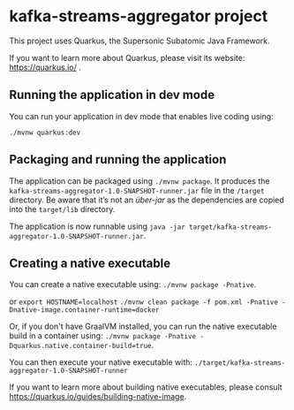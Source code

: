 # kafka-streams-aggregator project

This project uses Quarkus, the Supersonic Subatomic Java Framework.

If you want to learn more about Quarkus, please visit its website: https://quarkus.io/ .

## Running the application in dev mode

You can run your application in dev mode that enables live coding using:
```
./mvnw quarkus:dev
```

## Packaging and running the application

The application can be packaged using `./mvnw package`.
It produces the `kafka-streams-aggregator-1.0-SNAPSHOT-runner.jar` file in the `/target` directory.
Be aware that it’s not an _über-jar_ as the dependencies are copied into the `target/lib` directory.

The application is now runnable using `java -jar target/kafka-streams-aggregator-1.0-SNAPSHOT-runner.jar`.

## Creating a native executable

You can create a native executable using: `./mvnw package -Pnative`.

or 
`export HOSTNAME=localhost` 
`./mvnw clean package -f pom.xml -Pnative -Dnative-image.container-runtime=docker`

Or, if you don't have GraalVM installed, you can run the native executable build in a container using: `./mvnw package -Pnative -Dquarkus.native.container-build=true`.

You can then execute your native executable with: `./target/kafka-streams-aggregator-1.0-SNAPSHOT-runner`

If you want to learn more about building native executables, please consult https://quarkus.io/guides/building-native-image.
